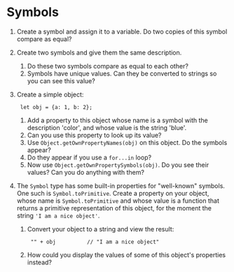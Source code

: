 # Symbols

1. Create a symbol and assign it to a variable. Do two copies of this symbol compare as equal?

2. Create two symbols and give them the same description.
    1. Do these two symbols compare as equal to each other?
    2. Symbols have unique values. Can they be converted to strings so you can see this value?

3. Create a simple object:

        let obj = {a: 1, b: 2};

   1. Add a property to this object whose name is a symbol with the description 'color', and whose value is the string 'blue'.
   2. Can you use this property to look up its value?
   2. Use `Object.getOwnPropertyNames(obj)` on this object. Do the symbols appear?
   3. Do they appear if you use a `for...in` loop?
   4. Now use `Object.getOwnPropertySymbols(obj)`. Do you see their values? Can you do anything with them?


4. The `Symbol` type has some built-in properties for "well-known" symbols. One such is `Symbol.toPrimitive`. Create a property on your object, whose name is `Symbol.toPrimitive` and whose value is a function that returns a primitive representation of this object, for the moment the string `'I am a nice object'`.

    1. Convert your object to a string and view the result:

            "" + obj          // "I am a nice object"

    2. How could you display the values of some of this object's properties instead?
